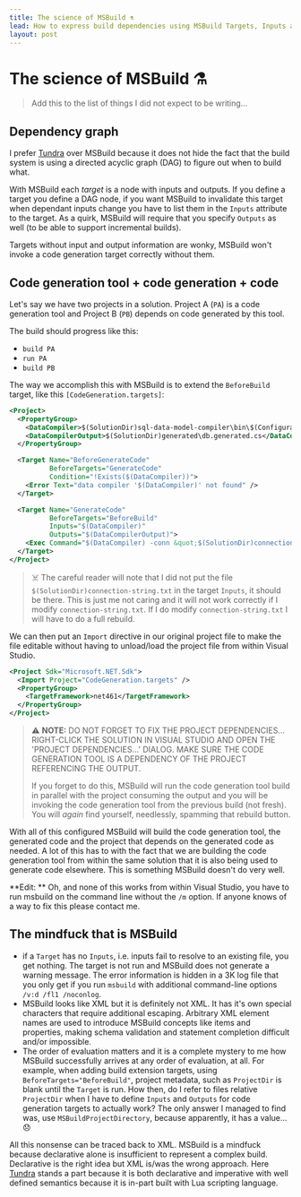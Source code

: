 ```yaml
---
title: The science of MSBuild ⚗️
lead: How to express build dependencies using MSBuild Targets, Inputs and Outputs
layout: post
---
```


# The science of MSBuild ⚗️

> Add this to the list of things I did not expect to be writing...

## Dependency graph

I prefer [Tundra](https://github.com/deplinenoise/tundra) over MSBuild because it does not hide the fact that the build system is using a directed acyclic graph (DAG) to figure out when to build what.

With MSBuild each _target_ is a node with inputs and outputs. If you define a target you define a DAG node, if you want MSBuild to invalidate this target when dependant inputs change you have to list them in the `Inputs` attribute to the target. As a quirk, MSBuild will require that you specify `Outputs` as well (to be able to support incremental builds).

Targets without input and output information are wonky, MSBuild won't invoke a code generation target correctly without them.

## Code generation tool + code generation + code

Let's say we have two projects in a solution. Project A (`PA`) is a code generation tool and Project B (`PB`) depends on code generated by this tool.

The build should progress like this:

- `build PA`
- `run PA`
- `build PB`

The way we accomplish this with MSBuild is to extend the `BeforeBuild` target, like this `[CodeGeneration.targets]`:

~~~xml
<Project>
  <PropertyGroup>
    <DataCompiler>$(SolutionDir)sql-data-model-compiler\bin\$(Configuration)\net461\sql-data-model-compiler.exe</DataCompiler>
    <DataCompilerOutput>$(SolutionDir)generated\db.generated.cs</DataCompilerOutput>
  </PropertyGroup>

  <Target Name="BeforeGenerateCode"
          BeforeTargets="GenerateCode"
          Condition="!Exists($(DataCompiler))">
    <Error Text="data compiler '$(DataCompiler)' not found" />
  </Target>

  <Target Name="GenerateCode"
          BeforeTargets="BeforeBuild"
          Inputs="$(DataCompiler)"
          Outputs="$(DataCompilerOutput)">
    <Exec Command="$(DataCompiler) -conn &quot;$(SolutionDir)connection-string.txt&quot; -output &quot;$(DataCompilerOutput)&quot;" />
  </Target>
</Project>
~~~

> ☠️ The careful reader will note that I did not put the file `$(SolutionDir)connection-string.txt` in the target `Inputs`, it should be there. This is just me not caring and it will not work correctly if I modify `connection-string.txt`. If I do modify `connection-string.txt` I will have to do a full rebuild.

We can then put an `Import` directive in our original project file to make the file editable without having to unload/load the project file from within Visual Studio.

~~~xml
<Project Sdk="Microsoft.NET.Sdk">
  <Import Project="CodeGeneration.targets" />
  <PropertyGroup>
    <TargetFramework>net461</TargetFramework>
  </PropertyGroup>
</Project>
~~~

> ⚠️ **NOTE:** DO NOT FORGET TO FIX THE PROJECT DEPENDENCIES... RIGHT-CLICK THE SOLUTION IN VISUAL STUDIO AND OPEN THE 'PROJECT DEPENDENCIES...' DIALOG. MAKE SURE THE CODE GENERATION TOOL IS A DEPENDENCY OF THE PROJECT REFERENCING THE OUTPUT.
>
> If you forget to do this, MSBuild will run the code generation tool build in parallel with the project consuming the output and you will be invoking the code generation tool from the previous build (not fresh). You will _again_ find yourself, needlessly, spamming that rebuild button.

With all of this configured MSBuild will build the code generation tool, the generated code and the project that depends on the generated code as needed. A lot of this has to with the fact that we are building the code generation tool from within the same solution that it is also being used to generate code elsewhere. This is something MSBuild doesn't do very well.

**Edit: ** Oh, and none of this works from within Visual Studio, you have to run msbuild on the command line without the `/m` option. If anyone knows of a way to fix this please contact me.

## The mindfuck that is MSBuild

- if a `Target` has no `Inputs`, i.e. inputs fail to resolve to an existing file, you get nothing. The target is not run and MSBuild does not generate a warning message. The error information is hidden in a 3K log file that you only get if you run `msbuild` with additional command-line options `/v:d /fl1 /noconlog`.
- MSBuild looks like XML but it is definitely not XML. It has it's own special characters that require additional escaping. Arbitrary XML element names are used to introduce MSBuild concepts like items and properties, making schema validation and statement completion difficult and/or impossible.
- The order of evaluation matters and it is a complete mystery to me how MSBuild successfully arrives at any order of evaluation, at all. For example, when adding build extension targets, using `BeforeTargets="BeforeBuild"`, project metadata, such as `ProjectDir` is blank until the `Target` is run. How then, do I refer to files relative `ProjectDir` when I have to define `Inputs` and `Outputs` for code generation targets to actually work? The only answer I managed to find was, use `MSBuildProjectDirectory`, because apparently, it has a value... 😞

All this nonsense can be traced back to XML. MSBuild is a mindfuck because declarative alone is insufficient to represent a complex build. Declarative is the right idea but XML is/was the wrong approach. Here [Tundra](https://github.com/deplinenoise/tundra) stands a part because it is both declarative and imperative with well defined semantics because it is in-part built with Lua scripting language.
